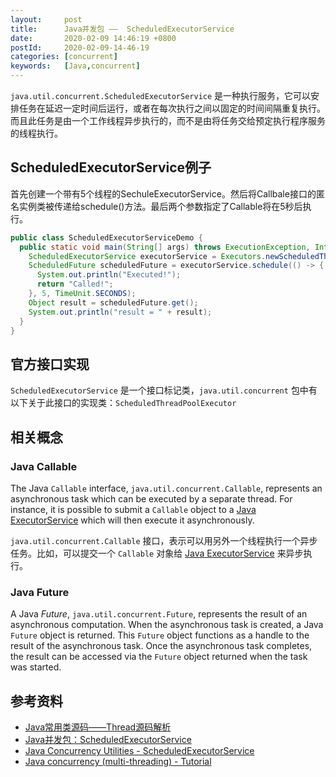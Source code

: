 ```yaml
---
layout:     post
title:      Java并发包 ——  ScheduledExecutorService
date:       2020-02-09 14:46:19 +0800
postId:     2020-02-09-14-46-19
categories: [concurrent]
keywords:   [Java,concurrent]
---
```


`java.util.concurrent.ScheduledExecutorService` 是一种执行服务，它可以安排任务在延迟一定时间后运行，或者在每次执行之间以固定的时间间隔重复执行。而且此任务是由一个工作线程异步执行的，而不是由将任务交给预定执行程序服务的线程执行。

## ScheduledExecutorService例子

首先创建一个带有5个线程的SechuleExecutorService。然后将Callbale接口的匿名实例类被传递给schedule()方法。最后两个参数指定了Callable将在5秒后执行。


```java
public class ScheduledExecutorServiceDemo {
  public static void main(String[] args) throws ExecutionException, InterruptedException {
    ScheduledExecutorService executorService = Executors.newScheduledThreadPool(5);
    ScheduledFuture scheduledFuture = executorService.schedule(() -> {
      System.out.println("Executed!");
      return "Called!";
    }, 5, TimeUnit.SECONDS);
    Object result = scheduledFuture.get();
    System.out.println("result = " + result);
  }
}
```



## 官方接口实现

`ScheduledExecutorService` 是一个接口标记类，`java.util.concurrent` 包中有以下关于此接口的实现类：`ScheduledThreadPoolExecutor`



## 相关概念

### Java Callable

The Java `Callable` interface, `java.util.concurrent.Callable`, represents an asynchronous task which can be executed by a separate thread. For instance, it is possible to submit a `Callable` object to a [Java ExecutorService](http://tutorials.jenkov.com/java-util-concurrent/executorservice.html) which will then execute it asynchronously.

`java.util.concurrent.Callable` 接口，表示可以用另外一个线程执行一个异步任务。比如，可以提交一个 `Callable` 对象给 [Java ExecutorService](http://tutorials.jenkov.com/java-util-concurrent/executorservice.html) 来异步执行。

### Java Future

A Java *Future*, `java.util.concurrent.Future`, represents the result of an asynchronous computation. When the asynchronous task is created, a Java `Future` object is returned. This `Future` object functions as a handle to the result of the asynchronous task. Once the asynchronous task completes, the result can be accessed via the `Future` object returned when the task was started.


## 参考资料

* [Java常用类源码——Thread源码解析](https://wangchangchung.github.io/2016/12/05/Java常用类源码——Thread源码解析/)
* [Java并发包：ScheduledExecutorService](https://blog.csdn.net/zxc123e/article/details/51911652)
* [Java Concurrency Utilities - ScheduledExecutorService](http://tutorials.jenkov.com/java-util-concurrent/scheduledexecutorservice.html)
* [Java concurrency (multi-threading) - Tutorial](https://www.vogella.com/tutorials/JavaConcurrency/article.html)
